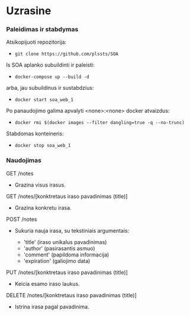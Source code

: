 # Uzrasine

### Paleidimas ir stabdymas

Atsikopijuoti repozitorija:

- ```git clone https://github.com/plssts/SOA```

Is SOA aplanko subuildinti ir paleisti:

- ```docker-compose up --build -d```

arba, jau subuildinus ir sustabdzius:

- ```docker start soa_web_1```

Po panaudojimo galima apvalyti \<none\>:\<none\> docker atvaizdus:
  
- ```docker rmi $(docker images --filter dangling=true -q --no-trunc)```

Stabdomas konteineris:

- ```docker stop soa_web_1```

### Naudojimas

GET /notes

- Grazina visus irasus.

GET /notes/[konktretaus iraso pavadinimas (title)]

- Grazina konkretu irasa.

POST /notes

- Sukuria nauja irasa, su tekstiniais argumentais:

  * 'title'       (iraso unikalus pavadinimas)
  * 'author'      (pasirasantis asmuo)
  * 'comment'     (papildoma informacija)
  * 'expiration'  (galiojimo data)

PUT /notes/[konktretaus iraso pavadinimas (title)]

- Keicia esamo iraso laukus.

DELETE /notes/[konktretaus iraso pavadinimas (title)]

- Istrina irasa pagal pavadinima.
